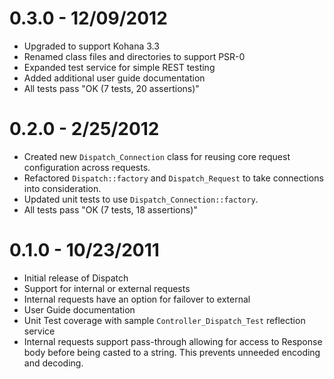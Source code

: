 # 0.3.0 - 12/09/2012

- Upgraded to support Kohana 3.3
- Renamed class files and directories to support PSR-0
- Expanded test service for simple REST testing
- Added additional user guide documentation
- All tests pass "OK (7 tests, 20 assertions)"

# 0.2.0 - 2/25/2012

- Created new `Dispatch_Connection` class for reusing core request configuration across requests.
- Refactored `Dispatch::factory` and `Dispatch_Request` to take connections into consideration.
- Updated unit tests to use `Dispatch_Connection::factory`. 
- All tests pass "OK (7 tests, 18 assertions)"

# 0.1.0 - 10/23/2011

- Initial release of Dispatch
- Support for internal or external requests
- Internal requests have an option for failover to external
- User Guide documentation
- Unit Test coverage with sample `Controller_Dispatch_Test` reflection service
- Internal requests support pass-through allowing for access to Response body before being casted 
to a string. This prevents unneeded encoding and decoding.
